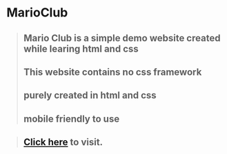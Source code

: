 # MarioClub

> ## Mario Club is a simple demo website created while learing html and css
> ## This website contains no css framework
> ## purely created in html and css
> ## mobile friendly to use

> ## [Click here](https://sandeepkokane.github.io/MarioClub) to visit.
